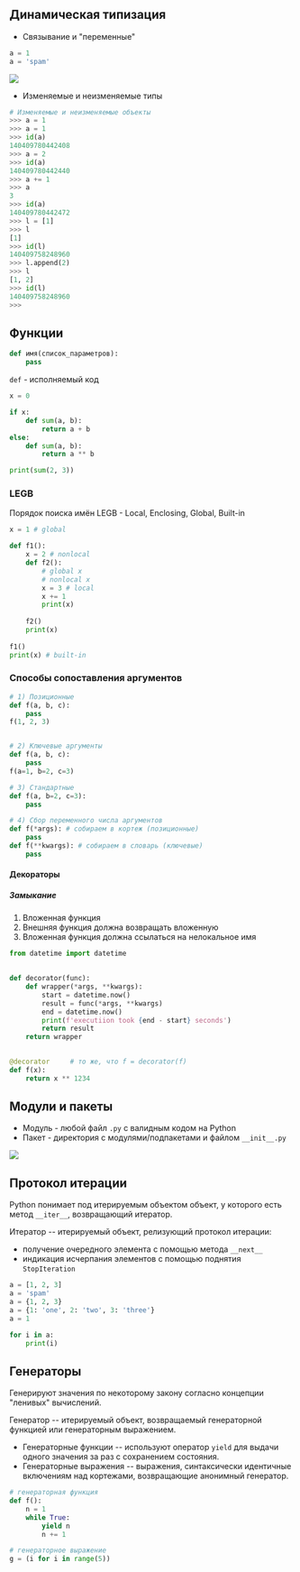 
## Динамическая типизация


* Связывание и "переменные"

```python
a = 1
a = 'spam'
```


![](./Excalidraw/0.%20Введение%202023-11-21%2012.13.13.excalidraw.svg)

* Изменяемые и неизменяемые типы

```python
# Изменяемые и неизменяемые объекты
>>> a = 1
>>> a = 1
>>> id(a)
140409780442408
>>> a = 2
>>> id(a)
140409780442440
>>> a += 1
>>> a
3
>>> id(a)
140409780442472
>>> l = [1]
>>> l
[1]
>>> id(l)
140409758248960
>>> l.append(2)
>>> l
[1, 2]
>>> id(l)
140409758248960
>>> 

```

## Функции

```python
def имя(список_параметров):
	pass
```

`def` - исполняемый код

```python
x = 0  

if x:
	def sum(a, b):
		return a + b
else:
	def sum(a, b):
		return a ** b

print(sum(2, 3))

```

### LEGB

Порядок поиска имён
LEGB - Local, Enclosing, Global, Built-in

```python
x = 1 # global

def f1():
	x = 2 # nonlocal
	def f2():
		# global x
		# nonlocal x
		x = 3 # local
		x += 1
		print(x)
	
	f2()
	print(x)
	
f1()
print(x) # built-in
```

### Способы сопоставления аргументов


```python
# 1) Позиционные
def f(a, b, c):
    pass
f(1, 2, 3)


# 2) Ключевые аргументы
def f(a, b, c):
    pass
f(a=1, b=2, c=3)

# 3) Стандартные
def f(a, b=2, c=3):
    pass

# 4) Сбор переменного числа аргументов
def f(*args): # собираем в кортеж (позиционные)
    pass
def f(**kwargs): # собираем в словарь (ключевые)
    pass
```

#### Декораторы

##### Замыкание
1. Вложенная функция
2. Внешняя функция должна возвращать вложенную
3. Вложенная функция должна ссылаться на нелокальное имя

```python
from datetime import datetime

  
def decorator(func):
	def wrapper(*args, **kwargs):
		start = datetime.now()
		result = func(*args, **kwargs)
		end = datetime.now()
		print(f'executiion took {end - start} seconds')
		return result	
	return wrapper

  
@decorator     # то же, что f = decorator(f)
def f(x):
	return x ** 1234
```

## Модули  и пакеты

* Модуль - любой файл `.py` с валидным кодом на Python
* Пакет - директория с модулями/подпакетами и файлом `__init__.py`

![](./Pasted%20image%2020231121125608.png)

## Протокол итерации

Python понимает под итерируемым объектом объект, у которого есть метод `__iter__`, возвращающий итератор.

Итератор -- итерируемый объект, релизующий протокол итерации:
* получение очередного элемента с помощью метода `__next__`
* индикация исчерпания элементов с помощью поднятия `StopIteration`

```python
a = [1, 2, 3]
a = 'spam'
a = {1, 2, 3}
a = {1: 'one', 2: 'two', 3: 'three'}
a = 1

for i in a:
    print(i)
```

## Генераторы

Генерируют значения по некоторому закону согласно концепции "ленивых" вычислений.

Генератор -- итерируемый объект, возвращаемый генераторной функцией или генераторным выражением.
* Генераторные функции -- используют оператор `yield` для выдачи одного значения за раз с сохранением состояния.
 * Генераторные выражения -- выражения, синтаксически идентичные включениям над кортежами, возвращающие анонимный генератор.
 
```python
# генераторная функция
def f():
    n = 1
    while True:
        yield n
        n += 1

# генераторное выражение
g = (i for i in range(5))
```
